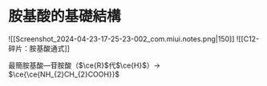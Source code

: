# 胺基酸的基礎結構
![[Screenshot_2024-04-23-17-25-23-002_com.miui.notes.png|150]]
![[C12-碎片：胺基酸通式]]

最簡胺基酸—苷胺酸（$\ce{R}$代$\ce{H}$）-> $\ce{\ce{NH_{2}CH_{2}COOH}}$